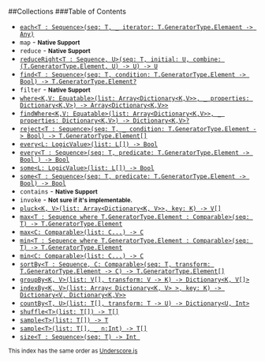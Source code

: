 ##Collections
###Table of Contents

* [`each<T : Sequence>(seq: T, _ iterator: T.GeneratorType.Elemaent -> Any)`]()
* `map` - <strong><small>Native Support</small></strong>
* `reduce` - <strong><small>Native Support</small></strong>
* [`reduceRight<T : Sequence, U>(seq: T, initial: U, combine: (T.GeneratorType.Element, U) -> U) -> U`]()
* [`find<T : Sequence>(seq: T, condition: T.GeneratorType.Element -> Bool) -> T.GeneratorType.Element?`]()
* `filter` - <strong><small>Native Support</small></strong>
* [`where<K,V: Equatable>(list: Array<Dictionary<K,V>>, _ properties: Dictionary<K,V>) -> Array<Dictionary<K,V>>`]()
* [`findWhere<K,V: Equatable>(list: Array<Dictionary<K,V>>, _ properties: Dictionary<K,V>) -> Dictionary<K,V>?`]()
* [`reject<T : Sequence>(seq: T, _ condition: T.GeneratorType.Element -> Bool) -> T.GeneratorType.Element[]`]()
* [`every<L: LogicValue>(list: L[]) -> Bool`]()
* [`every<T : Sequence>(seq: T, predicate: T.GeneratorType.Element -> Bool ) -> Bool`]()
* [`some<L: LogicValue>(list: L[]) -> Bool`]()
* [`some<T : Sequence>(seq: T, predicate: T.GeneratorType.Element -> Bool) -> Bool`]()
* `contains` - <strong><small>Native Support</small></strong>
* `invoke` - <strong><small>Not sure if it's implementable.</small></strong>
* [`pluck<K, V>(list: Array<Dictionary<K, V>>, key: K) -> V[]`]()
* [`max<T : Sequence where T.GeneratorType.Element : Comparable>(seq: T) -> T.GeneratorType.Element`]()
* [`max<C: Comparable>(list: C...) -> C`]()
* [`min<T : Sequence where T.GeneratorType.Element : Comparable>(seq: T) -> T.GeneratorType.Element`]()
* [`min<C: Comparable>(list: C...) -> C`]()
* [`sortBy<T : Sequence, C: Comparable>(seq: T, transform: T.GeneratorType.Element -> C) -> T.GeneratorType.Element[]`]()
* [`groupBy<K, V>(list: V[], transform: V -> K) -> Dictionary<K, V[]>`]()
* [`indexBy<K, V>(list: Array< Dictionary<K, V> >, key: K) -> Dictionary<V, Dictionary<K,V>>`]()
* [`countBy<T, U>(list: T[], transform: T -> U) -> Dictionary<U, Int>`]()
* [`shuffle<T>(list: T[]) -> T[]`]()
* [`sample<T>(list: T[]) -> T`]()
* [`sample<T>(list: T[], _ n:Int) -> T[]`]()
* [`size<T : Sequence>(seq: T) -> Int `]()

<small>This index has the same order as [Underscore.js](http://underscorejs.org/#collections)</small>
